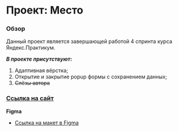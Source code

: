 # Проект: Место

### Обзор

Данный проект является завершающей работой 4 спринта курса Яндекс.Практикум.  
  
***В проекте присутствуют:***  
1. Адаптивная вёрстка;  
2. Открытие и закрытие popup формы с сохранением данных;  
3. ~~Слёзы автора~~


### [Ссылка на сайт](https://quacevizz.github.io/mesto/ "Переход на страницу с проектом")

**Figma**
* [Ссылка на макет в Figma](https://www.figma.com/file/2cn9N9jSkmxD84oJik7xL7/JavaScript.-Sprint-4?node-id=0%3A1)
